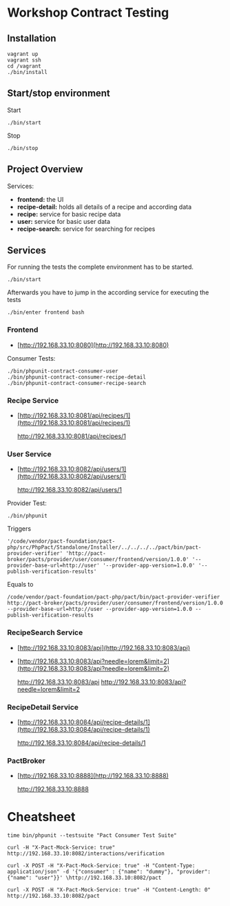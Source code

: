 # Workshop Contract Testing

## Installation

    vagrant up
    vagrant ssh
    cd /vagrant
    ./bin/install
    
## Start/stop environment

Start

    ./bin/start
    
Stop

    ./bin/stop
    
## Project Overview

Services:
* **frontend:** the UI
* **recipe-detail:** holds all details of a recipe and according data 
* **recipe:** service for basic recipe data
* **user:** service for basic user data
* **recipe-search:** service for searching for recipes


## Services

For running the tests the complete environment has to be started.

    ./bin/start
    
Afterwards you have to jump in the according service for executing the tests

    ./bin/enter frontend bash
    
### Frontend

* [http://192.168.33.10:8080](http://192.168.33.10:8080)

Consumer Tests:

    ./bin/phpunit-contract-consumer-user
    ./bin/phpunit-contract-consumer-recipe-detail
    ./bin/phpunit-contract-consumer-recipe-search

### Recipe Service

* [http://192.168.33.10:8081/api/recipes/1](http://192.168.33.10:8081/api/recipes/1)


    http://192.168.33.10:8081/api/recipes/1

### User Service

* [http://192.168.33.10:8082/api/users/1](http://192.168.33.10:8082/api/users/1)


    http://192.168.33.10:8082/api/users/1
    
Provider Test:

    ./bin/phpunit
    
Triggers
    
    '/code/vendor/pact-foundation/pact-php/src/PhpPact/Standalone/Installer/../../../../pact/bin/pact-provider-verifier' 'http://pact-broker/pacts/provider/user/consumer/frontend/version/1.0.0' '--provider-base-url=http://user' '--provider-app-version=1.0.0' '--publish-verification-results'

Equals to

    /code/vendor/pact-foundation/pact-php/pact/bin/pact-provider-verifier http://pact-broker/pacts/provider/user/consumer/frontend/version/1.0.0 --provider-base-url=http://user --provider-app-version=1.0.0 --publish-verification-results

### RecipeSearch Service

* [http://192.168.33.10:8083/api](http://192.168.33.10:8083/api)
* [http://192.168.33.10:8083/api?needle=lorem&limit=2](http://192.168.33.10:8083/api?needle=lorem&limit=2)


    http://192.168.33.10:8083/api
    http://192.168.33.10:8083/api?needle=lorem&limit=2

### RecipeDetail Service

* [http://192.168.33.10:8084/api/recipe-details/1](http://192.168.33.10:8084/api/recipe-details/1)


    http://192.168.33.10:8084/api/recipe-details/1

### PactBroker

* [http://192.168.33.10:8888](http://192.168.33.10:8888)


    http://192.168.33.10:8888

# Cheatsheet

    time bin/phpunit --testsuite "Pact Consumer Test Suite"

    curl -H "X-Pact-Mock-Service: true" http://192.168.33.10:8082/interactions/verification
    
    curl -X POST -H "X-Pact-Mock-Service: true" -H "Content-Type: application/json" -d '{"consumer" : {"name": "dummy"}, "provider": {"name": "user"}}' \http://192.168.33.10:8082/pact
    
    curl -X POST -H "X-Pact-Mock-Service: true" -H "Content-Length: 0" http://192.168.33.10:8082/pact
